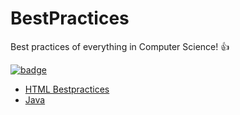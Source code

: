 # BestPractices
Best practices of everything in Computer Science! :+1: 

[![badge](https://img.shields.io/badge/BestPractices-v.0.0.1-red.svg)](https://github.com/vicky002/BestPractices)


- [HTML Bestpractices](https://github.com/vicky002/BestPractices/blob/master/HTML.md)
- [Java](https://github.com/vicky002/BestPractices/blob/master/Java/main.md)
